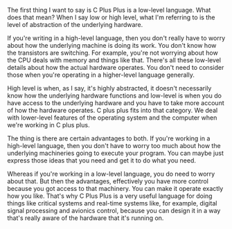 The first thing I want to say is C Plus Plus is a low-level language. What does that mean? When I say low or high level, what I'm referring to is the level of abstraction of the underlying hardware. 

If you're writing in a high-level language, then you don't really have to worry about how the underlying machine is doing its work. You don't know how the transistors are switching. For example, you're not worrying about how the CPU deals with memory and things like that. There's all these low-level details about how the actual hardware operates. You don't need to consider those when you're operating in a higher-level language generally. 

High level is when, as I say, it's highly abstracted, it doesn't necessarily know how the underlying hardware functions and low-level is when you do have access to the underlying hardware and you have to take more account of how the hardware operates. C plus plus fits into that category. We deal with lower-level features of the operating system and the computer when we're working in C plus plus. 

The thing is there are certain advantages to both. If you're working in a high-level language, then you don't have to worry too much about how the underlying machineries going to execute your program. You can maybe just express those ideas that you need and get it to do what you need. 

Whereas if you're working in a low-level language, you do need to worry about that. But then the advantages, effectively you have more control because you got access to that machinery. You can make it operate exactly how you like. That's why C Plus Plus is a very useful language for doing things like critical systems and real-time systems like, for example, digital signal processing and avionics control, because you can design it in a way that's really aware of the hardware that it's running on. 
 
